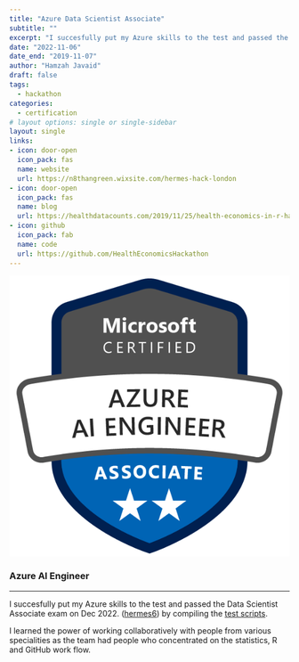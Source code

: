 ```yaml
---
title: "Azure Data Scientist Associate"
subtitle: ""
excerpt: "I succesfully put my Azure skills to the test and passed the Data Scientist Associate exam."
date: "2022-11-06"
date_end: "2019-11-07"
author: "Hamzah Javaid"
draft: false
tags:
  - hackathon
categories:
  - certification
# layout options: single or single-sidebar
layout: single
links:
- icon: door-open
  icon_pack: fas
  name: website
  url: https://n8thangreen.wixsite.com/hermes-hack-london
- icon: door-open
  icon_pack: fas
  name: blog
  url: https://healthdatacounts.com/2019/11/25/health-economics-in-r-hackathon/
- icon: github
  icon_pack: fab
  name: code
  url: https://github.com/HealthEconomicsHackathon
---
```


![Azure AI Engineer Associate](image.png)

### Azure AI Engineer
---

I succesfully put my Azure skills to the test and passed the Data Scientist Associate exam on Dec 2022. ([hermes6](https://github.com/HealthEconomicsHackathon/hermes6)) by compiling the [test scripts](https://github.com/HealthEconomicsHackathon/hermes6/tree/master/scripts).

I learned the power of working collaboratively with people from various specialities as the team had people who concentrated on the statistics, R and GitHub work flow. 
